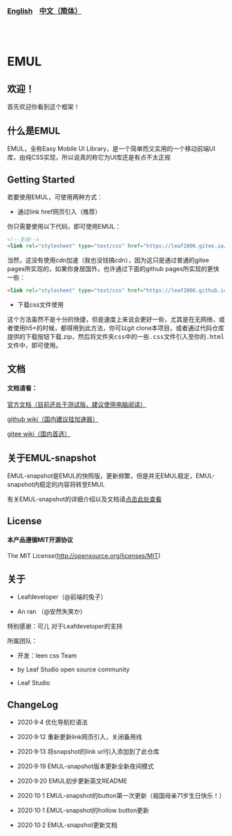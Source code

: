 ### <a href="README_en.md">English</a>&nbsp;&nbsp;&nbsp;&nbsp;<a href="README.md">中文（简体）</a>

<br /><br />

# EMUL

## 欢迎！

首先欢迎你看到这个框架！

## 什么是EMUL

EMUL，全称Easy Mobile UI Library，是一个简单而又实用的一个移动前端UI库，由纯CSS实现，所以说真的称它为UI库还是有点不太正规

## Getting Started

若要使用EMUL，可使用两种方式：

- 通过link href网页引入（推荐）

你只需要使用以下代码，即可使用EMUL：

```html
<!--主线-->
<link rel="stylesheet" type="text/css" href="https://leaf2006.gitee.io/emul/input/emul.min.css">
```

当然，这没有使用cdn加速（我也没钱搞cdn），因为这只是通过普通的gitee pages所实现的，如果你身居国外，也许通过下面的github pages所实现的更快一些：

```html
<link rel="stylesheet" type="text/css" href="https://leaf2006.github.io/EMUL/input/emul.min.css">
```

- 下载css文件使用

这个方法虽然不是十分的快捷，但是速度上来说会更好一些，尤其是在无网络，或者使用h5+的时候，都得用到此方法，你可以git clone本项目，或者通过代码仓库提供的下载按钮下载.zip，然后将<kbd>文件夹css</kbd>中的一些<kbd>.css</kbd>文件引入至你的<kbd>.html</kbd>文件中，即可使用。

## 文档

#### 文档请看：

<a href="https://leaf2006.gitee.io/emul-webside/doc/home.html">官方文档（目前还处于测试版，建议使用电脑阅读）</a>

<a href="https://github.com/leaf2006/EMUL/wiki">github wiki（国内建议挂加速器）</a>

<a href="https://gitee.com/leaf2006/EMUL/wikis">gitee wiki（国内首选）</a>

## 关于EMUL-snapshot

EMUL-snapshot是EMUL的快照版，更新频繁，但是并无EMUL稳定，EMUL-snapshot内稳定的内容将转至EMUL

有关EMUL-snapshot的详细介绍以及文档请<a href="emul-snapshot-doc.md">点击此处查看</a>

## License

#### 本产品遵循MIT开源协议

The MIT License(http://opensource.org/licenses/MIT)


## 关于

- Leafdeveloper（@前端的兔子）

- An ran （@安然失笑か）

特别感谢：可儿 对于Leafdeveloper的支持

所属团队：

- 开发：leen css Team

- by Leaf Studio open source community

- Leaf Studio

## ChangeLog

- 2020·9·4 优化导航栏语法

- 2020·9·12 重新更新link网页引入，关闭备用线

- 2020·9·13 将snapshot的link url引入添加到了此仓库

- 2020·9·19 EMUL-snapshot版本更新全新夜间模式

- 2020·9·20 EMUL初步更新英文README

- 2020·10·1 EMUL-snapshot的button第一次更新（祖国母亲71岁生日快乐！）

- 2020·10·1 EMUL-snapshot的hollow button更新

- 2020·10·2 EMUL-snapshot更新文档